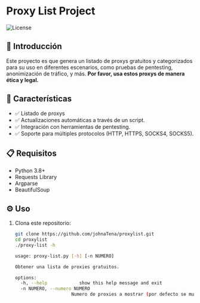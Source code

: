 # Proxy List Project

![License](https://img.shields.io/badge/license-MIT-blue.svg)

## 📖 Introducción

Este proyecto es que genera un listado de proxys gratuitos y categorizados para su uso en diferentes escenarios, como pruebas de pentesting, anonimización de tráfico, y más. **Por favor, usa estos proxys de manera ética y legal.**

## 🚀 Características

- ✅ Listado de proxys 
- ✅ Actualizaciones automáticas a través de un script.
- ✅ Integración con herramientas de pentesting.
- ✅ Soporte para múltiples protocolos (HTTP, HTTPS, SOCKS4, SOCKS5).

## 📋 Requisitos

- Python 3.8+
- Requests Library
- Argparse
- BeautifulSoup

## ⚙️ Uso

1. Clona este repositorio:
   ```bash
   git clone https://github.com/johnaTena/proxylist.git
   cd proxylist
   ./proxy-list -h

   usage: proxy-list.py [-h] [-n NUMERO]

   Obtener una lista de proxies gratuitos.

   options:
     -h, --help            show this help message and exit
     -n NUMERO, --numero NUMERO
                        Numero de proxies a mostrar (por defecto se muestran todos.)

